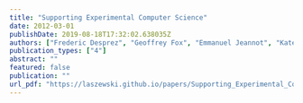 ```yaml
---
title: "Supporting Experimental Computer Science"
date: 2012-03-01
publishDate: 2019-08-18T17:32:02.638035Z
authors: ["Frederic Desprez", "Geoffrey Fox", "Emmanuel Jeannot", "Kate Keahey", "Michael Kozuch", "David Margery", "Pierre Neyron", "Lucas Nussbaum", "Christian Perez", "Olivier Richard", "Warren Smith", "Gregor von Laszewski", "Jens Voeckler"]
publication_types: ["4"]
abstract: ""
featured: false
publication: ""
url_pdf: "https://laszewski.github.io/papers/Supporting_Experimental_Computer_Science_final_draft.pdf"
---
```


